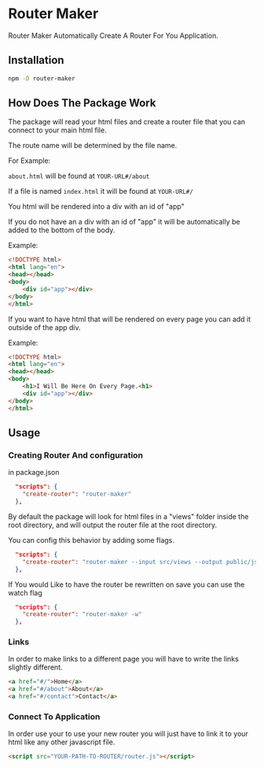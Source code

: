 # Router Maker
Router Maker Automatically Create A Router For You Application.

## Installation
```bash
npm -D router-maker
```

## How Does The Package Work
The package will read your html files and create a router file that you can connect to your main html file.

The route name will be determined by the file name.

For Example:

`about.html` will be found at `YOUR-URL#/about`

If a file is named `index.html` it will be found at `YOUR-URL#/`

You html will be rendered into a div with an id of "app"

If you do not have an a div with an id of "app" it will be automatically be added to the bottom of the body.

Example:
```html
<!DOCTYPE html>
<html lang="en">
<head></head>
<body>
    <div id="app"></div>
</body>
</html>
```

If you want to have html that will be rendered on every page you can add it outside of the app div.

Example:
```html
<!DOCTYPE html>
<html lang="en">
<head></head>
<body>
    <h1>I Will Be Here On Every Page.<h1>
    <div id="app"></div>
</body>
</html>
```


## Usage
### Creating Router And configuration
in package.json
```json
  "scripts": {
    "create-router": "router-maker"
  },
```

By default the package will look for html files in a "views" folder inside the root directory, and will output the router  file at the root directory.

You can config this behavior by adding some flags.

```json
  "scripts": {
    "create-router": "router-maker --input src/views --output public/js"
  },
```
If You would Like to have the router be rewritten on save you can use the watch flag
```json
  "scripts": {
    "create-router": "router-maker -w"
  },
```

### Links
In order to make links to a different page you will have to write the links slightly different.
```html
<a href="#/">Home</a>
<a href="#/about">About</a>
<a href="#/contact">Contact</a>
```

### Connect To Application
In order use your to use your new router you will just have to link it to your html like any other javascript file.
```html
<script src="YOUR-PATH-TO-ROUTER/router.js"></script>
```